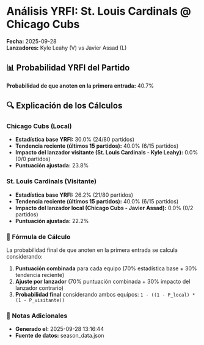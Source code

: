 # Análisis YRFI: St. Louis Cardinals @ Chicago Cubs

**Fecha:** 2025-09-28  
**Lanzadores:** Kyle Leahy (V) vs Javier Assad (L)

## 📊 Probabilidad YRFI del Partido

**Probabilidad de que anoten en la primera entrada:** 40.7%

## 🔍 Explicación de los Cálculos

### Chicago Cubs (Local)
- **Estadística base YRFI:** 30.0% (24/80 partidos)
- **Tendencia reciente (últimos 15 partidos):** 40.0% (6/15 partidos)
- **Impacto del lanzador visitante (St. Louis Cardinals - Kyle Leahy):** 0.0% (0/0 partidos)
- **Puntuación ajustada:** 23.8%

### St. Louis Cardinals (Visitante)
- **Estadística base YRFI:** 26.2% (21/80 partidos)
- **Tendencia reciente (últimos 15 partidos):** 40.0% (6/15 partidos)
- **Impacto del lanzador local (Chicago Cubs - Javier Assad):** 0.0% (0/2 partidos)
- **Puntuación ajustada:** 22.2%

### 📝 Fórmula de Cálculo

La probabilidad final de que anoten en la primera entrada se calcula considerando:
1. **Puntuación combinada** para cada equipo (70% estadística base + 30% tendencia reciente)
2. **Ajuste por lanzador** (70% puntuación combinada + 30% impacto del lanzador contrario)
3. **Probabilidad final** considerando ambos equipos: `1 - ((1 - P_local) * (1 - P_visitante))`

### 📌 Notas Adicionales

- **Generado el:** 2025-09-28 13:16:44
- **Fuente de datos:** season_data.json
